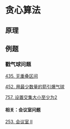 # 贪心算法

## 原理



## 例题

### 戳气球问题

[435. 无重叠区间](https://leetcode.cn/problems/non-overlapping-intervals/) 

[452. 用最少数量的箭引爆气球](https://leetcode.cn/problems/minimum-number-of-arrows-to-burst-balloons/) 

[757. 设置交集大小至少为2](https://leetcode.cn/problems/set-intersection-size-at-least-two/) 

#### 相关：会议室问题

[253. 会议室 II](https://leetcode.cn/problems/meeting-rooms-ii/)




